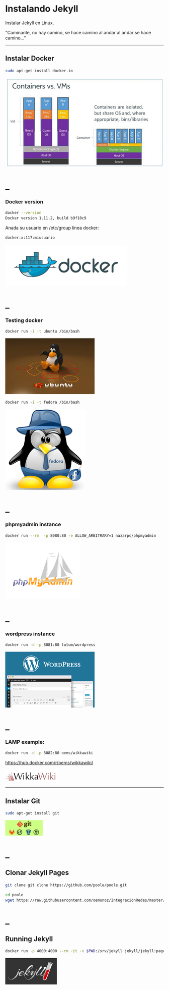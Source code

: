 # Instalando Jekyll

Instalar Jekyll en Linux.

"Caminante, no hay camino,
se hace camino al andar
al andar se hace camino..."


----
## Instalar Docker

```bash
sudo apt-get install docker.io
```
![alt tag](https://raw.githubusercontent.com/oemunoz/IntegracionRedes/master/images/VM_Docker.png)

_
====
### Docker version

```bash
docker --version
Docker version 1.11.2, build b9f10c9
```

Anada su usuario en /etc/group linea docker:
```bash
docker:x:117:miusuario
```
![alt tag](https://raw.githubusercontent.com/oemunoz/IntegracionRedes/master/images/docker.png)

_
====
### Testing docker

```bash
docker run -i -t ubuntu /bin/bash
```
![alt tag](https://raw.githubusercontent.com/oemunoz/IntegracionRedes/master/images/ubuntu.jpg)

```bash
docker run -i -t fedora /bin/bash
```
![alt tag](https://raw.githubusercontent.com/oemunoz/IntegracionRedes/master/images/fedora.png)

_
====
### phpmyadmin instance

```bash
docker run --rm  -p 8080:80 -e ALLOW_ARBITRARY=1 nazarpc/phpmyadmin
```
![alt tag](https://raw.githubusercontent.com/oemunoz/IntegracionRedes/master/images/phpmyadmin.png)

_
====
### wordpress instance


```bash
docker run -d -p 8081:80 tutum/wordpress
```
![alt tag](https://raw.githubusercontent.com/oemunoz/IntegracionRedes/master/images/wordpress.png)

_
====
### LAMP example:

```bash
docker run -d -p 8082:80 oems/wikkawiki
```
https://hub.docker.com/r/oems/wikkawiki/

![alt tag](https://github.com/oemunoz/wikkawiki/raw/master/images/wikka_logo.jpg)

----
## Instalar Git

```bash
sudo apt-get install git
```
![alt tag](https://raw.githubusercontent.com/oemunoz/IntegracionRedes/master/images/GitAll.png)

_
====
## Clonar Jekyll Pages

```bash
git clone git clone https://github.com/poole/poole.git
```

```bash
cd poole
wget https://raw.githubusercontent.com/oemunoz/IntegracionRedes/master/Gemfile .
```

_
====
## Running Jekyll

```bash
docker run -p 4000:4000 --rm -it -v $PWD:/srv/jekyll jekyll/jekyll:pages sh -c 'bundle exec jekyll serve'
```
![alt tag](https://raw.githubusercontent.com/oemunoz/IntegracionRedes/master/images/jekyll.png)
